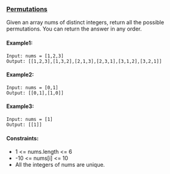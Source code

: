 ### [Permutations](Permutations.java)
Given an array nums of distinct integers, return all the possible permutations. You can return the answer in any order.

#### Example1:
````
Input: nums = [1,2,3]
Output: [[1,2,3],[1,3,2],[2,1,3],[2,3,1],[3,1,2],[3,2,1]]
````
#### Example2:
````
Input: nums = [0,1]
Output: [[0,1],[1,0]]
````
#### Example3:
````
Input: nums = [1]
Output: [[1]]
````

#### Constraints:

- 1 <= nums.length <= 6
- -10 <= nums[i] <= 10
- All the integers of nums are unique.